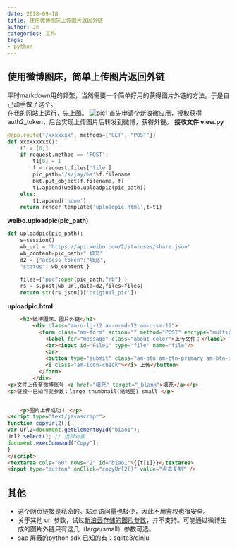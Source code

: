 ```yaml
---
date: 2018-09-18
title: 使用微博图床上传图片返回外链
author: Jn
categories: 工作
tags: 
- python
---
```

## 使用微博图床，简单上传图片返回外链
平时markdown用的频繁，当然需要一个简单好用的获得图片外链的方法。于是自己动手做了这个。  
在我的网站上运行，先上图。
![pic1](http://wx1.sinaimg.cn/large/006WqCkely1fv72sqsvw2j30df0ahmx4.jpg)
首先申请个新浪微应用，授权获得auth2_token，后台实现上传图片后转发到微博，获得外链。
**接收文件 view.py**
```python
@app.route("/xxxxxxx", methods=["GET", "POST"])
def xxxxxxxxx():
    t1 = [0,]
    if request.method == 'POST':
        t1[0] = 1
        f = request.files['file']
        pic_path='/s/jay/%s'%f.filename
        bkt.put_object(f.filename, f)
    	t1.append(weibo.uploadpic(pic_path))
    else:
        t1.append('none')
    return render_template('uploadpic.html',t=t1)
```
**weibo.uploadpic(pic_path)**
```python
def uploadpic(pic_path):
    s=session()
    wb_url = 'https://api.weibo.com/2/statuses/share.json'
    wb_content=pic_path+" 填充"
    d2 = {"access_token":"填充",  
    "status": wb_content }
    
    files={"pic":open(pic_path,"rb") }  
    rs = s.post(wb_url,data=d2,files=files)
    return str(rs.json()['original_pic'])
```
**uploadpic.html**
```html
    <h2>微博图床，图片外链</h2>
        <div class="am-u-lg-12 am-u-md-12 am-u-sm-12">
          <form class="am-form" action="" method="POST" enctype="multipart/form-data">
            <label for="message" class="about-color">上传文件：</label>
            <br><input id="File1" type="file" name="file"/>
            <br>
            <button type="submit" class="am-btn am-btn-primary am-btn-sm">
			<i class="am-icon-check"></i> 上传</button>
          </form>
        </div>
<p>文件上传至微博账号 <a href="填充" target="_blank">填充</a></p>
<p>链接中已知可变参数：large thumbnail(缩略图) small </p>


	<p>图片上传成功！ </p>
<script type="text/javascript">
function copyUrl2(){
var Url2=document.getElementById("biao1");
Url2.select(); // 选择对象
document.execCommand("Copy"); 
}
</script>
<textarea cols="60" rows="2" id="biao1">{{t[1]}}</textarea>
<input type="button" onClick="copyUrl2()" value="点击复制" />
```

## 其他
- 这个网页链接是私密的。站点访问量也极少，因此不用鉴权也很安全。
- 关于其他 url 参数，试过[新浪云存储的图片参数](http://www.sinacloud.com/doc/sae/services/imgxs.html)，并不支持。可能通过微博生成的图片外链只有这几（large/small）参数可选。
- sae 屏蔽的python sdk 已知的有：sqlite3/qiniu
